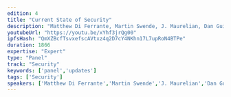 ```yaml
---
edition: 4
title: "Current State of Security"
description: "Matthew Di Ferrante, Martin Swende, J. Maurelian, Dan Guido, Phil Daian, and Kevin Seagraves have a conversation on the Current State of Security in Ethereum."
youtubeUrl: "https://youtu.be/xYhf3jrQg00"
ipfsHash: "QmXZBcfTsvxefscAVtxz4q2D7cY4NKhn17L7upRoN4BTPe"
duration: 1866
expertise: "Expert"
type: "Panel"
track: "Security"
keywords: ['panel','updates']
tags: ['Security']
speakers: ['Matthew Di Ferrante','Martin Swende','J. Maurelian','Dan Guido','Phil Daian','Kevin Seagraves']
---
```

